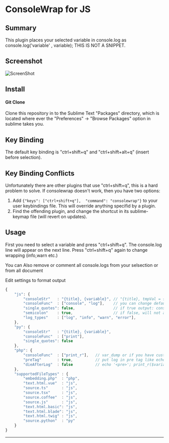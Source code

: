 ConsoleWrap for JS
================

## Summary
This plugin places your selected variable in console.log as console.log('variable' , variable);
THIS IS NOT A SNIPPET.

## Screenshot
![ScreenShot](https://raw.github.com/unknownuser88/consolewrap/master/images/demo.gif)

## Install

#### Git Clone
Clone this repository in to the Sublime Text "Packages" directory, which is located where ever the
"Preferences" -> "Browse Packages" option in sublime takes you.

## Key Binding

The default key binding is "ctrl+shift+q" and "ctrl+shift+alt+q" (insert before selection).

## Key Binding Conflicts

Unfortunately there are other plugins that use "ctrl+shift+q", this is a hard problem to solve. If consolewrap doesn't work, then you have two options:

1. Add ```{"keys": ["ctrl+shift+q"],  "command": "consolewrap"}``` to your user keybindings file. This will override anything specifid by a plugin.
2. Find the offending plugin, and change the shortcut in its sublime-keymap file (will revert on updates).


## Usage

First you need to select a variable and press "ctrl+shift+q". The console.log line will appear on the next line. Press "ctrl+shift+q" again to change wrapping (info,warn etc.)

You can Also remove or comment all console.logs from your selsection or from all document

Edit settings to format output

```javascript
{
    "js": {
        "consoleStr"   : "{title}, {variable}", // "{title}, tmpVal = {variable}" to assigne value to temporary parameter output: console.log('title', tmpVal = variable);
        "consoleFunc"  : ["console", "log"],    // you can change default log statement for example ["logger", "info"] output: logger.info('title', variable);
        "single_quotes": false,                 // if true output: console.log('title', variable);
        "semicolon"    : true,                  // if false, will not add semicolon at end of line
        "log_types"    : ["log", "info", "warn", "error"],
    },
    "py": {
        "consoleStr"   : "{title}, {variable}",
        "consoleFunc"  : ["print"],
        "single_quotes": false
    },
    "php": {
        "consoleFunc"  : ["print_r"],   // var_dump or if you have custom logger ["$logger", "debug"] output: $logger->debug($variable);
        "preTag"       : true,          // put log in pre tag like echo '<pre>'; print_r($variable); echo '</pre>';
        "dieAfterLog"  : false          // echo '<pre>'; print_r($variable); echo '</pre>'; die();
    },
    "supportedFileTypes" : {
        "embedding.php"  : "php",
        "text.html.vue"  : "js",
        "source.ts"      : "js",
        "source.tsx"     : "js",
        "source.coffee"  : "js",
        "source.js"      : "js",
        "text.html.basic": "js",
        "text.html.blade": "js",
        "text.html.twig" : "js",
        "source.python"  : "py"
    }
}
```

---
